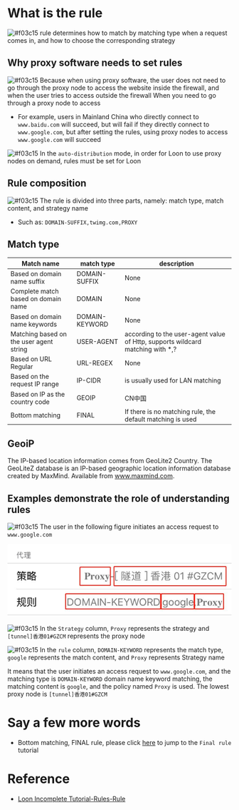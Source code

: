 # What is the rule

![#f03c15](https://placehold.it/15/f03c15/000000?text=+) rule determines how to match by matching type when a request comes in, and how to choose the corresponding strategy

## Why proxy software needs to set rules

![#f03c15](https://placehold.it/15/f03c15/000000?text=+) Because when using proxy software, the user does not need to go through the proxy node to access the website inside the firewall, and when the user tries to access outside the firewall When you need to go through a proxy node to access

   - For example, users in Mainland China who directly connect to `www.baidu.com` will succeed, but will fail if they directly connect to `www.google.com`, but after setting the rules, using proxy nodes to access `www.google.com` will succeed

![#f03c15](https://placehold.it/15/f03c15/000000?text=+) In the `auto-distribution` mode, in order for Loon to use proxy nodes on demand, rules must be set for Loon

## Rule composition

![#f03c15](https://placehold.it/15/f03c15/000000?text=+) The rule is divided into three parts, namely: match type, match content, and strategy name

   - Such as: `DOMAIN-SUFFIX,twimg.com,PROXY`

## Match type

Match name|match type|description
-|-|-
Based on domain name suffix|DOMAIN-SUFFIX|None
Complete match based on domain name|DOMAIN|None
Based on domain name keywords|DOMAIN-KEYWORD|None
Matching based on the user agent string |USER-AGENT| according to the user-agent value of Http, supports wildcard matching with \*,?
Based on URL Regular|URL-REGEX|None
Based on the request IP range|IP-CIDR| is usually used for LAN matching
Based on IP as the country code|GEOIP|CN中国
Bottom matching|FINAL|If there is no matching rule, the default matching is used

## GeoiP

The IP-based location information comes from GeoLite2 Country. The GeoLiteZ database is an IP-based geographic location information database created by MaxMind. Available from www.maxmind.com.

## Examples demonstrate the role of understanding rules

![#f03c15](https://placehold.it/15/f03c15/000000?text=+) The user in the following figure initiates an access request to `www.google.com`

![image](https://raw.githubusercontent.com/chiupam/tutorial-image/master/Loon/Plus/Ruld_Example.jpg)

![#f03c15](https://placehold.it/15/f03c15/000000?text=+) In the `Strategy` column, `Proxy` represents the strategy and `[tunnel]香港01#GZCM` represents the proxy node

![#f03c15](https://placehold.it/15/f03c15/000000?text=+) In the `rule` column, `DOMAIN-KEYWORD` represents the match type, `google` represents the match content, and `Proxy` represents Strategy name

It means that the user initiates an access request to `www.google.com`, and the matching type is `DOMAIN-KEYWORD` domain name keyword matching, the matching content is `google`, and the policy named `Proxy` is used. The lowest proxy node is `[tunnel]香港01#GZCM`

# Say a few more words

- Bottom matching, FINAL rule, please click [here](https://github.com/chiupam/tutorial/blob/master/Loon/Plus/Final_EN.md) to jump to the `Final rule` tutorial

# Reference

- [Loon Incomplete Tutorial-Rules-Rule](https://www.notion.so/2-967c1a07462c43ab88906162bec475a4)